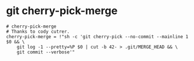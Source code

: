 # git cherry-pick-merge

```gitconfig
# cherry-pick-merge
# Thanks to cody cutrer.
cherry-pick-merge = !"sh -c 'git cherry-pick --no-commit --mainline 1 $0 && \
    git log -1 --pretty=%P $0 | cut -b 42- > .git/MERGE_HEAD && \
    git commit --verbose'"
```